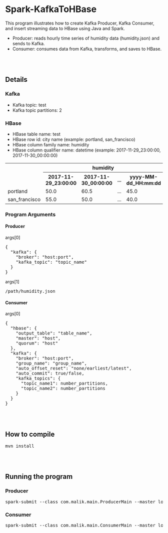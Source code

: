 # Spark-KafkaToHBase
This program illustrates how to create Kafka Producer, Kafka Consumer, and insert streaming data to HBase using Java and Spark.
* Producer: reads hourly time series of humidity data (humidity.json) and sends to Kafka.
* Consumer: consumes data from Kafka, transforms, and saves to HBase.

<br />
<br />

## Details
### Kafka
* Kafka topic: test
* Kafka topic partitions: 2

### HBase
* HBase table name: test
* HBase row id: city name (example: portland, san_francisco)
* HBase column family name: humidity
* HBase column qualifier name: datetime (example: 2017-11-29_23:00:00, 2017-11-30_00:00:00)
<table>
  <tr>
    <th rowspan="2"></th>
    <th colspan="4">humidity</th>
  </tr>
  <tr>
    <th>2017-11-29_23:00:00</th>
    <th>2017-11-30_00:00:00</th>
    <th>...</th>
    <th>yyyy-MM-dd_HH:mm:dd</th>
  </tr>
  <tr>
    <td>portland</td>
    <td>50.0</td>
    <td>60.5</td>
    <td>...</th>
    <td>45.0</td>
  </tr>
  <tr>
    <td>san_francisco</td>
    <td>55.0</td>
    <td>50.0</td>
    <td>...</th>
    <td>40.0</td>
  </tr>
</table>

### Program Arguments
#### Producer
args[0]
<pre>
{
  "kafka": {
    "broker": "host:port",
    "kafka_topic": "topic_name"
  }
}
</pre>

args[1]
<pre>/path/humidity.json</pre>

#### Consumer
args[0]
<pre>
{
  "hbase": {
    "output_table": "table_name",
    "master": "host",
    "quorum": "host"
  },
  "kafka": {
    "broker": "host:port",
    "group_name": "group_name",
    "auto_offset_reset": "none/earliest/latest",
    "auto_commit": true/false,
    "kafka_topics": {
      "topic_name1": number_partitions,
      "topic_name2": number_partitions
    }
  }
}
</pre>

<br />
<br />


## How to compile
<pre>mvn install</pre>

<br />
<br />

## Running the program
### Producer
<pre>
spark-submit --class com.malik.main.ProducerMain --master local[2] malik/engine/Spark-KafkaToHBase-1.0-SNAPSHOT-jar-with-dependencies.jar '{"kafka":{"broker":"datanode01:6667,datanode02:6667,datanode03:6667","kafka_topic":"test"}}' '/home/malik/data/humidity.json'
</pre>

### Consumer
<pre>
spark-submit --class com.malik.main.ConsumerMain --master local[2] --conf spark.streaming.backpressure.enabled=true --conf spark.streaming.kafka.maxRatePerPartition=100 malik/engine/Spark-KafkaToHBase-1.0-SNAPSHOT-jar-with-dependencies.jar '{"hbase":{"output_table":"test","master":"namenode01,namenode02","quorum":"master,namenode01,namenode02"},"kafka":{"broker":"datanode01:6667,datanode02:6667,datanode03:6667","group_name":"group-test","auto_offset_reset":"earliest","auto_commit":true,"kafka_topics":{"test":2}}}'
</pre>

